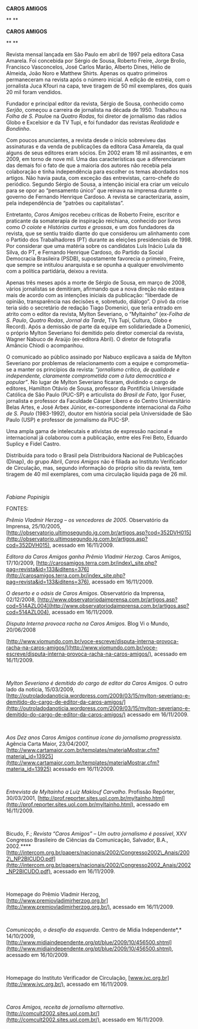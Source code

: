**CAROS AMIGOS**

** **

**CAROS AMIGOS**

** **

Revista mensal lançada em São Paulo em abril de 1997 pela editora Casa
Amarela. Foi concebida por Sérgio de Sousa, Roberto Freire, Jorge
Brolio, Francisco Vasconcelos, José Carlos Marão, Alberto Dines, Hélio
de Almeida, João Noro e Matthew Shirts. Apenas os quatro primeiros
permaneceram na revista após o número inicial. A edição de estréia, com
o jornalista Juca Kfouri na capa, teve tiragem de 50 mil exemplares, dos
quais 20 mil foram vendidos.

Fundador e principal editor da revista, Sérgio de Sousa, conhecido como
*Serjão*, começou a carreira de jornalista na década de 1950. Trabalhou
na *Folha de S. Paulo*e na *Quatro Rodas*, foi diretor de jornalismo das
rádios Globo e Excelsior e da TV Tupi, e foi fundador das revistas
*Realidade* e *Bondinho*.

Com poucos anunciantes, a revista desde o início sobreviveu das
assinaturas e da venda de publicações da editora Casa Amarela, da qual
alguns de seus editores eram sócios. Em 2002 eram 18 mil assinantes, e
em 2009, em torno de nove mil. Uma das características que a
diferenciaram das demais foi o fato de que a maioria dos autores não
recebia pela colaboração e tinha independência para escolher os temas
abordados nos artigos. Não havia pauta, com exceção das entrevistas,
carro-chefe do periódico. Segundo Sérgio de Sousa, a intenção inicial
era criar um veículo para se opor ao “pensamento único” que reinava na
imprensa durante o governo de Fernando Henrique Cardoso. A revista se
caracterizaria, assim, pela independência de “patrões ou capitalistas”.

Entretanto, *Caros Amigos* recebeu críticas de Roberto Freire, escritor
e praticante da somaterapia de inspiração reichiana, conhecido por
livros como *O coiote* e *Histórias curtas e grossas*, e um dos
fundadores da revista, que se sentiu traído diante do que considerou um
alinhamento com o Partido dos Trabalhadores (PT) durante as eleições
presidenciais de 1998. Por considerar que uma matéria sobre os
candidatos Luís Inácio Lula da Silva, do PT, e Fernando Henrique
Cardoso, do Partido da Social Democracia Brasileira (PSDB), supostamente
favorecia o primeiro, Freire, que sempre se intitulou anarquista e se
opunha a qualquer envolvimento com a política partidária, deixou a
revista.

Apenas três meses após a morte de Sérgio de Sousa, em março de 2008,
vários jornalistas se demitiram, afirmando que a nova direção não estava
mais de acordo com as intenções iniciais da publicação: “liberdade de
opinião, transparência nas decisões e, sobretudo, diálogo”. O pivô da
crise teria sido o secretário de redação Tiago Domenici, que teria
entrado em atrito com o editor da revista, Mylton Severiano, o
“Myltainho” (ex-*Folha de S. Paulo*, *Quatro Rodas*, *Jornal da Tarde*,
TVs Tupi, Cultura, Globo e Record). Após a demissão de parte da equipe
em solidariedade a Domenici, o próprio Mylton Severiano foi demitido
pelo diretor comercial da revista, Wagner Nabuco de Araújo (ex-editora
Abril). O diretor de fotografia Amâncio Chiodi o acompanhou.

O comunicado ao público assinado por Nabuco explicava a saída de Mylton
Severiano por problemas de relacionamento com a equipe e comprometia-se
a manter os princípios da revista: “*jornalismo crítico, de qualidade e
independente, claramente comprometida com a luta democrática e
popular”*. No lugar de Mylton Severiano ficaram, dividindo o cargo de
editores, Hamilton Otávio de Sousa, professor da Pontifícia Universidade
Católica de São Paulo (PUC-SP) e articulista do *Brasil de Fato*, Igor
Fuser, jornalista e professor da Faculdade Cásper Líbero e do Centro
Universitário Belas Artes, e José Arbex Júnior, ex-correspondente
internacional da *Folha de S. Paulo* (1983-1992), doutor em história
social pela Universidade de São Paulo (USP) e professor de jornalismo da
PUC-SP.

Uma ampla gama de intelecutais e ativistas de expressão nacional e
internacional já colaborou com a publicação, entre eles Frei Beto,
Eduardo Suplicy e Fidel Castro.

Distribuída para todo o Brasil pela Distribuidora Nacional de
Publicações (Dinap), do grupo Abril, *Caros Amigos* não é filiada ao
Instituto Verificador de Circulação, mas, segundo informação do próprio
sítio da revista, tem tiragem de 40 mil exemplares, com uma circulação
líquida paga de 26 mil.

 

*Fabiane Popinigis*

FONTES:

*Prêmio Vladmir Herzog – os vencedores de 2005*. Observatório da
Imprensa,
25/10/2005,[http://observatorio.ultimosegundo.ig.com.br/artigos.asp?cod=352DVH015](http://observatorio.ultimosegundo.ig.com.br/artigos.asp?cod=352DVH015),
acessado em 16/11/2009.

*Editora da Caros Amigos ganha Prêmio Vladmir Herzog*. Caros Amigos,
17/10/2009,
[http://carosamigos.terra.com.br/index\_site.php?pag=revista&id=133&iditens=376](http://carosamigos.terra.com.br/index_site.php?pag=revista&id=133&iditens=376),
acessado em 16/11/2009.

*O deserto e o oásis de Caros Amigos*. Observatório da Imprensa,
02/12/2008,
[http://www.observatoriodaimprensa.com.br/artigos.asp?cod=514AZL004](http://www.observatoriodaimprensa.com.br/artigos.asp?cod=514AZL004),
acessado em 16/11/2009.

*Disputa Interna provoca racha na Caros Amigos.* Blog Vi o Mundo,
20/06/2008

[http://www.viomundo.com.br/voce-escreve/disputa-interna-provoca-racha-na-caros-amigos/](http://www.viomundo.com.br/voce-escreve/disputa-interna-provoca-racha-na-caros-amigos/),
acessado em 16/11/2009.

 

*Mylton Severiano é demitido do cargo de editor da Caros Amigos*. O
outro lado da notícia, 15/03/2009, 
[http://outroladodanoticia.wordpress.com/2009/03/15/mylton-severiano-e-demitido-do-cargo-de-editor-da-caros-amigos/](http://outroladodanoticia.wordpress.com/2009/03/15/mylton-severiano-e-demitido-do-cargo-de-editor-da-caros-amigos/)
acessado em 16/11/2009.

 

*Aos Dez anos Caros Amigos continua ícone do jornalismo progressista*.
Agência Carta Maior, 23/04/2007,
[http://www.cartamaior.com.br/templates/materiaMostrar.cfm?materia\_id=13925](http://www.cartamaior.com.br/templates/materiaMostrar.cfm?materia_id=13925)
acessado em 16/11/2009.

 

*Entrevista de Myltainho a Luiz Maklouf Carvalho*. Profissão Repórter,
30/03/2001,
[http://prof.reporter.sites.uol.com.br/myltainho.html](http://prof.reporter.sites.uol.com.br/myltainho.html),
acessado em 16/11/2009.

 

Bicudo, F.; *Revista “Caros Amigos” – Um outro jornalismo é possível*,
XXV Congresso Brasileiro de Ciências da Comunicação, Salvador, B.A.,
2002.****[http://intercom.org.br/papers/nacionais/2002/Congresso2002\_Anais/2002\_NP2BICUDO.pdf](http://intercom.org.br/papers/nacionais/2002/Congresso2002_Anais/2002_NP2BICUDO.pdf),
acessado em 16/11/2009.

 

Homepage do Prêmio Vladmir Herzog,
[http://www.premiovladimirherzog.org.br](http://www.premiovladimirherzog.org.br/),
acessado em 16/11/2009.

 

*Comunicação, o desafio da esquerda.* Centro de Mídia Independente*,*
14/10/2009,
[http://www.midiaindependente.org/pt/blue/2009/10/456500.shtml](http://www.midiaindependente.org/pt/blue/2009/10/456500.shtml),
acessado em 16/10/2009.

 

Homepage do Instituto Verificador de Circulação,
[www.ivc.org.br](http://www.ivc.org.br/), acessado em 16/11/2009.

 

*Caros Amigos, receita de jornalismo alternativo*.
[http://comcult2002.sites.uol.com.br/](http://comcult2002.sites.uol.com.br/),
acessado em 16/11/2009.

 

 
